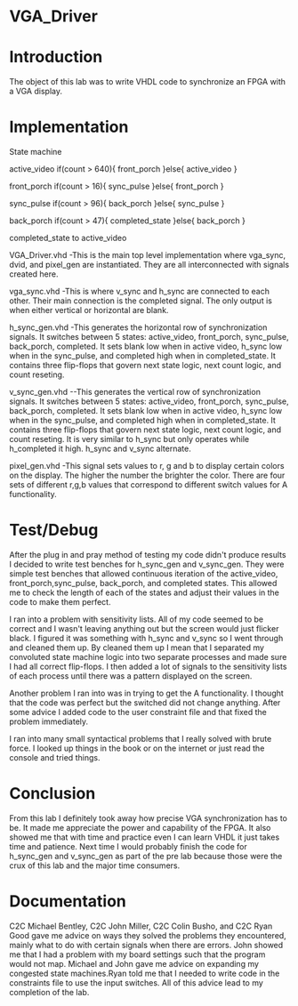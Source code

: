 VGA_Driver
==========

Introduction
============
The object of this lab was to write VHDL code to synchronize an FPGA with a VGA display.

Implementation
==============

State machine

active_video
if(count > 640){
front_porch
}else{
active_video
}

front_porch
if(count > 16){
sync_pulse
}else{
front_porch
}

sync_pulse
if(count > 96){
back_porch
}else{
sync_pulse
}

back_porch
if(count > 47){
completed_state
}else{
back_porch
}

completed_state
to active_video

VGA_Driver.vhd
-This is the main top level implementation where vga_sync, dvid, and pixel_gen are instantiated. They are all interconnected with signals created here.

vga_sync.vhd
-This is where v_sync and h_sync are connected to each other. Their main connection is the completed signal. The only output is when either vertical or horizontal are blank.

h_sync_gen.vhd
-This generates the horizontal row of synchronization signals. It switches between 5 states: active_video, front_porch, sync_pulse, back_porch, completed. It sets blank low when in active video, h_sync low when in the sync_pulse, and completed high when in completed_state. It contains three flip-flops that govern next state logic, next count logic, and count reseting.

v_sync_gen.vhd
--This generates the vertical row of synchronization signals. It switches between 5 states: active_video, front_porch, sync_pulse, back_porch, completed. It sets blank low when in active video, h_sync low when in the sync_pulse, and completed high when in completed_state. It contains three flip-flops that govern next state logic, next count logic, and count reseting. It is very similar to h_sync but only operates while h_completed it high. h_sync and v_sync alternate.

pixel_gen.vhd
-This signal sets values to r, g and b to display certain colors on the display. The higher the number the brighter the color. There are four sets of different r,g,b values that correspond to different switch values for A functionality.

Test/Debug
==========
After the plug in and pray method of testing my code didn't produce results I decided to write test benches 
for h_sync_gen and v_sync_gen. They were simple test benches that allowed continuous iteration of the active_video, 
front_porch,sync_pulse, back_porch, and completed states. This allowed me to check the length of each of the states 
and adjust their values in the code to make them perfect.

I ran into a problem with sensitivity lists. All of my code seemed to be correct and I wasn't leaving anything 
out but the screen would just flicker black. I figured it was something with h_sync and v_sync so I went through and cleaned 
them up. By cleaned them up I mean that I separated my convoluted state machine logic into two separate processes and made sure 
I had all correct flip-flops. I then added a lot of signals to the sensitivity lists of each process until
there was a pattern displayed on the screen.

Another problem I ran into was in trying to get the A functionality. I thought that the code was perfect but the
switched did not change anything. After some advice I added code to the user constraint file and that fixed the problem 
immediately.

I ran into many small syntactical problems that I really solved with brute force. I looked up things in the book
or on the internet or just read the console and tried things.

Conclusion
==========
From this lab I definitely took away how precise VGA synchronization has to be. It made me appreciate
the power and capability of the FPGA. It also showed me that with time and practice even I can learn VHDL 
it just takes time and patience. Next time I would probably finish the code for h_sync_gen and v_sync_gen as
part of the pre lab because those were the crux of this lab and the major time consumers.


Documentation
=============
C2C Michael Bentley, C2C John Miller, C2C Colin Busho, and C2C Ryan Good gave me advice 
on ways they solved the problems they encountered, mainly what to do with certain signals
when there are errors. John showed me that I had a problem with my board settings such that
the program would not map. Michael and John gave me advice on expanding my congested state machines.Ryan 
told me that I needed to write code in the constraints file to use the input switches.
All of this advice lead to my completion of the lab.
